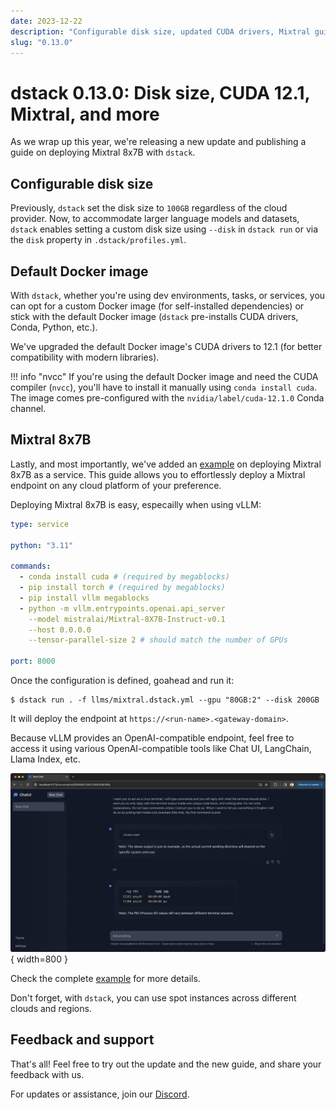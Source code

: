 ```yaml
---
date: 2023-12-22
description: "Configurable disk size, updated CUDA drivers, Mixtral guide, and more."
slug: "0.13.0"
---
```


# dstack 0.13.0: Disk size, CUDA 12.1, Mixtral, and more

As we wrap up this year, we're releasing a new update and publishing a guide
on deploying Mixtral 8x7B with `dstack`.

<!-- more -->

## Configurable disk size

Previously, `dstack` set the disk size to `100GB` regardless of the cloud provider. Now, to accommodate larger language
models and datasets, `dstack` enables setting a custom disk size using `--disk` in `dstack run` or via the `disk`
property in `.dstack/profiles.yml`.

## Default Docker image

With `dstack`, whether you're using dev environments, tasks, or services, you can opt for a custom Docker image (for
self-installed dependencies) or stick with the default Docker image (`dstack` pre-installs CUDA drivers, Conda, Python,
etc.).

We've upgraded the default Docker image's CUDA drivers to 12.1 (for better compatibility with modern libraries).

!!! info "nvcc"
    If you're using the default Docker image and need the CUDA compiler (`nvcc`), you'll have to install it manually using
    `conda install cuda`. The image comes pre-configured with the 
    `nvidia/label/cuda-12.1.0` Conda channel.

## Mixtral 8x7B

Lastly, and most importantly, we've added an [example](https://github.com/dstackai/dstack/blob/master/examples/llms/mixtral/README.md) on deploying Mixtral 8x7B as a service. This guide allows you to
effortlessly deploy a Mixtral endpoint on any cloud platform of your preference.

Deploying Mixtral 8x7B is easy, especailly when using vLLM:

<div editor-title="llms/mixtral/vllm.dstack.yml"> 

```yaml
type: service

python: "3.11"

commands:
  - conda install cuda # (required by megablocks)
  - pip install torch # (required by megablocks)
  - pip install vllm megablocks
  - python -m vllm.entrypoints.openai.api_server
    --model mistralai/Mixtral-8X7B-Instruct-v0.1
    --host 0.0.0.0
    --tensor-parallel-size 2 # should match the number of GPUs

port: 8000
```

</div>

Once the configuration is defined, goahead and run it:

<div class="termy">

```shell
$ dstack run . -f llms/mixtral.dstack.yml --gpu "80GB:2" --disk 200GB
```

</div>

It will deploy the endpoint at `https://<run-name>.<gateway-domain>`.

Because vLLM provides an OpenAI-compatible endpoint, feel free to access it using various OpenAI-compatible tools like
Chat UI, LangChain, Llama Index, etc.

![](../../assets/images/dstack-mixtral-chat-ui.png){ width=800 }

Check the complete [example](https://github.com/dstackai/dstack/blob/master/examples/llms/mixtral/README.md) for more details.

Don't forget, with `dstack`, you can use spot instances across
different clouds and regions.

## Feedback and support

That's all! Feel free to try out the update and the new guide, and share your feedback with us.

For updates or assistance, join our [Discord](https://discord.gg/u8SmfwPpMd).
